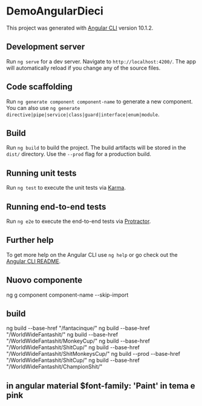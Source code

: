 # DemoAngularDieci

This project was generated with [Angular CLI](https://github.com/angular/angular-cli) version 10.1.2.

## Development server

Run `ng serve` for a dev server. Navigate to `http://localhost:4200/`. The app will automatically reload if you change any of the source files.

## Code scaffolding

Run `ng generate component component-name` to generate a new component. You can also use `ng generate directive|pipe|service|class|guard|interface|enum|module`.

## Build

Run `ng build` to build the project. The build artifacts will be stored in the `dist/` directory. Use the `--prod` flag for a production build.

## Running unit tests

Run `ng test` to execute the unit tests via [Karma](https://karma-runner.github.io).

## Running end-to-end tests

Run `ng e2e` to execute the end-to-end tests via [Protractor](http://www.protractortest.org/).

## Further help

To get more help on the Angular CLI use `ng help` or go check out the [Angular CLI README](https://github.com/angular/angular-cli/blob/master/README.md).

## Nuovo componente
ng g component component-name --skip-import

## build
ng build --base-href "/fantacinque/"
ng build --base-href "/WorldWideFantashit/"
ng build --base-href "/WorldWideFantashit/MonkeyCup/"
ng build --base-href "/WorldWideFantashit/ShitCup/"
ng build --base-href "/WorldWideFantashit/ShitMonkeysCup/"
ng build --prod --base-href "/WorldWideFantashit/ShitCup/"
ng build --base-href "/WorldWideFantashit/ChampionShit/"

## in angular material $font-family:  'Paint' in tema e pink